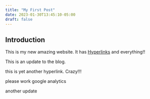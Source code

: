 ```yaml
---
title: "My First Post"
date: 2023-01-30T13:45:10-05:00
draft: false
---
```


## Introduction

This is my new amazing website. 
It has [Hyperlinks](/hugo-test-site/) and everything!!

This is an update to the blog.

this is yet another hyperlink. Crazy!!!

please work google analytics

another update